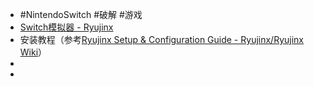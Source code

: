 - #NintendoSwitch #破解 #游戏
- [Switch模拟器 - Ryujinx](https://ryujinx.org/)
- 安装教程（参考[Ryujinx Setup & Configuration Guide - Ryujinx/Ryujinx Wiki](https://github.com/Ryujinx/Ryujinx/wiki/Ryujinx-Setup-&-Configuration-Guide)）
-
-